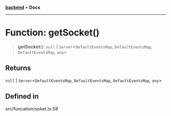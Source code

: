 [**backend**](../../../README.md) • **Docs**

***

# Function: getSocket()

> **getSocket**(): `null` \| `Server`\<`DefaultEventsMap`, `DefaultEventsMap`, `DefaultEventsMap`, `any`\>

## Returns

`null` \| `Server`\<`DefaultEventsMap`, `DefaultEventsMap`, `DefaultEventsMap`, `any`\>

## Defined in

src/funcation/soket.ts:58
